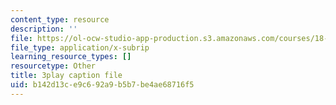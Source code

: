 ```yaml
---
content_type: resource
description: ''
file: https://ol-ocw-studio-app-production.s3.amazonaws.com/courses/18-06sc-linear-algebra-fall-2011/b142d13ce9c692a9b5b7be4ae68716f5_Go2aLo7ZOlU.srt
file_type: application/x-subrip
learning_resource_types: []
resourcetype: Other
title: 3play caption file
uid: b142d13c-e9c6-92a9-b5b7-be4ae68716f5
---
```

